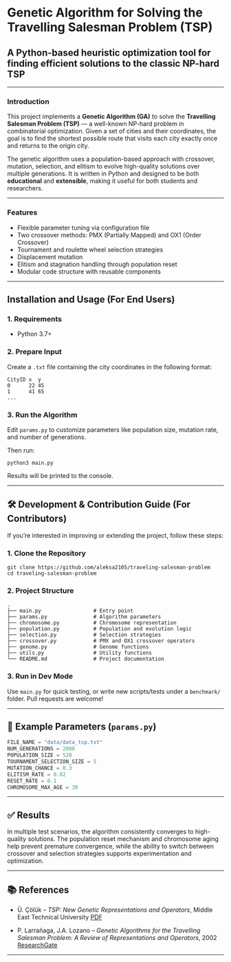 
# Genetic Algorithm for Solving the Travelling Salesman Problem (TSP)

## A Python-based heuristic optimization tool for finding efficient solutions to the classic NP-hard TSP

---

### Introduction

This project implements a **Genetic Algorithm (GA)** to solve the **Travelling Salesman Problem (TSP)** — a well-known NP-hard problem in combinatorial optimization. Given a set of cities and their coordinates, the goal is to find the shortest possible route that visits each city exactly once and returns to the origin city.

The genetic algorithm uses a population-based approach with crossover, mutation, selection, and elitism to evolve high-quality solutions over multiple generations. It is written in Python and designed to be both **educational** and **extensible**, making it useful for both students and researchers.

---

### Features

* Flexible parameter tuning via configuration file
* Two crossover methods: PMX (Partially Mapped) and OX1 (Order Crossover)
* Tournament and roulette wheel selection strategies
* Displacement mutation
* Elitism and stagnation handling through population reset
* Modular code structure with reusable components

---

## Installation and Usage (For End Users)

### 1. Requirements

* Python 3.7+

### 2. Prepare Input

Create a `.txt` file containing the city coordinates in the following format:

```
CityID x  y
0      22 45
1      41 65
...
```

### 3. Run the Algorithm

Edit `params.py` to customize parameters like population size, mutation rate, and number of generations.

Then run:

```
python3 main.py
```

Results will be printed to the console.

---

## 🛠️ Development & Contribution Guide (For Contributors)

If you’re interested in improving or extending the project, follow these steps:

### 1. Clone the Repository

```
git clone https://github.com/aleksa2105/traveling-salesman-problem
cd traveling-salesman-problem
```

### 2. Project Structure

```
.
├── main.py                 # Entry point
├── params.py               # Algorithm parameters
├── chromosome.py           # Chromosome representation
├── population.py           # Population and evolution logic
├── selection.py            # Selection strategies
├── crossover.py            # PMX and OX1 crossover operators
├── genome.py               # Genome functions
├── utils.py                # Utility functions
└── README.md               # Project documentation
```

### 3. Run in Dev Mode

Use `main.py` for quick testing, or write new scripts/tests under a `benchmark/` folder. Pull requests are welcome!

---

## 📝 Example Parameters (`params.py`)

```python
FILE_NAME = "data/data_tsp.txt"
NUM_GENERATIONS = 2000
POPULATION_SIZE = 520
TOURNAMENT_SELECTION_SIZE = 5
MUTATION_CHANCE = 0.3
ELITISM_RATE = 0.02
RESET_RATE = 0.1
CHROMOSOME_MAX_AGE = 30
```

---

## ✅ Results

In multiple test scenarios, the algorithm consistently converges to high-quality solutions. The population reset mechanism and chromosome aging help prevent premature convergence, while the ability to switch between crossover and selection strategies supports experimentation and optimization.

---

## 📚 References

* Ü. Çölük – *TSP: New Genetic Representations and Operators*, Middle East Technical University
  [PDF](https://user.ceng.metu.edu.tr/~ucoluk/research/publications/tspnew.pdf)

* P. Larrañaga, J.A. Lozano – *Genetic Algorithms for the Travelling Salesman Problem: A Review of Representations and Operators*, 2002
  [ResearchGate](https://www.researchgate.net/publication/226665831)

---
